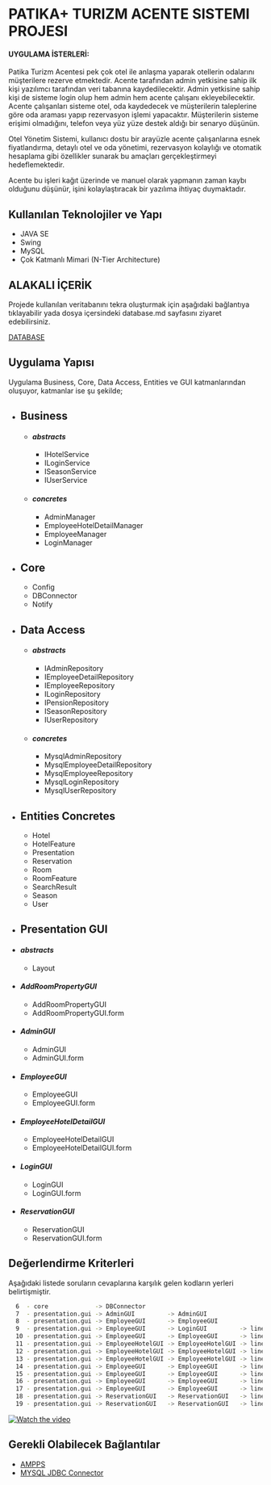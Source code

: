 
# PATIKA+ TURIZM ACENTE SISTEMI PROJESI

#### UYGULAMA İSTERLERİ:
Patika Turizm Acentesi pek çok otel ile anlaşma yaparak otellerin odalarını müşterilere rezerve etmektedir. Acente tarafından admin yetkisine sahip ilk kişi yazılımcı tarafından veri tabanına kaydedilecektir. Admin yetkisine sahip kişi de sisteme login olup hem admin hem acente çalışanı ekleyebilecektir. Acente çalışanları sisteme otel, oda kaydedecek ve müşterilerin taleplerine göre oda araması yapıp rezervasyon işlemi yapacaktır. Müşterilerin sisteme erişimi olmadığını, telefon veya yüz yüze destek aldığı bir senaryo düşünün.

Otel Yönetim Sistemi, kullanıcı dostu bir arayüzle acente çalışanlarına esnek fiyatlandırma, detaylı otel ve oda yönetimi, rezervasyon kolaylığı ve otomatik hesaplama gibi özellikler sunarak bu amaçları gerçekleştirmeyi hedeflemektedir.

Acente bu işleri kağıt üzerinde ve manuel olarak yapmanın zaman kaybı olduğunu düşünür, işini kolaylaştıracak bir yazılıma ihtiyaç duymaktadır.


## Kullanılan Teknolojiler ve Yapı

- JAVA SE
- Swing
- MySQL
- Çok Katmanlı Mimari (N-Tier Architecture) 
## ALAKALI İÇERİK

Projede kullanılan veritabanını tekra oluşturmak için aşağıdaki bağlantıya tıklayabilir yada dosya içersindeki database.md sayfasını ziyaret edebilirsiniz.

[DATABASE](https://github.com/nezolas)


## Uygulama Yapısı

Uygulama Business, Core, Data Access, Entities ve GUI katmanlarından oluşuyor, katmanlar ise şu şekilde;

- **Business**
    -
    - #### *abstracts*
        - IHotelService
        - ILoginService
        - ISeasonService
        - IUserService
    - #### *concretes*
        - AdminManager
        - EmployeeHotelDetailManager
        - EmployeeManager
        - LoginManager

- **Core**
    -
    - Config
    - DBConnector
    - Notify

- **Data Access**
    -
    - #### *abstracts*
        - IAdminRepository
        - IEmployeeDetailRepository
        - IEmployeeRepository
        - ILoginRepository
        - IPensionRepository
        - ISeasonRepository
        - IUserRepository

    - #### *concretes*
        - MysqlAdminRepository
        - MysqlEmployeeDetailRepository
        - MysqlEmployeeRepository
        - MysqlLoginRepository
        - MysqlUserRepository

- **Entities Concretes**
    -
    - Hotel
    - HotelFeature
    - Presentation
    - Reservation
    - Room
    - RoomFeature
    - SearchResult
    - Season
    - User
- **Presentation GUI**
    -
- #### *abstracts*
    - Layout
- #### *AddRoomPropertyGUI*
    - AddRoomPropertyGUI
    - AddRoomPropertyGUI.form
- #### *AdminGUI*
    - AdminGUI
    - AdminGUI.form
- #### *EmployeeGUI*
    - EmployeeGUI
    - EmployeeGUI.form
- #### *EmployeeHotelDetailGUI*
    - EmployeeHotelDetailGUI
    - EmployeeHotelDetailGUI.form
- #### *LoginGUI*
    - LoginGUI
    - LoginGUI.form
- #### *ReservationGUI*
    - ReservationGUI
    - ReservationGUI.form


## Değerlendirme Kriterleri 
Aşağıdaki listede soruların cevaplarına karşılık gelen kodların yerleri belirtişmiştir.
```bash
  6  - core             -> DBConnector 
  7  - presentation.gui -> AdminGUI         -> AdminGUI
  8  - presentation.gui -> EmployeeGUI      -> EmployeeGUI
  9  - presentation.gui -> EmployeeGUI      -> LoginGUI         -> line 24
  10 - presentation.gui -> EmployeeGUI      -> EmployeeGUI      -> line 216
  11 - presentation.gui -> EmployeeHotelGUI -> EmployeeHotelGUI -> line 188
  12 - presentation.gui -> EmployeeHotelGUI -> EmployeeHotelGUI -> line 202
  13 - presentation.gui -> EmployeeHotelGUI -> EmployeeHotelGUI -> line 230
  14 - presentation.gui -> EmployeeGUI      -> EmployeeGUI      -> line 196
  15 - presentation.gui -> EmployeeGUI      -> EmployeeGUI      -> line 235
  16 - presentation.gui -> EmployeeGUI      -> EmployeeGUI      -> line 287
  17 - presentation.gui -> EmployeeGUI      -> EmployeeGUI      -> line 196
  18 - presentation.gui -> ReservationGUI   -> ReservationGUI   -> line 25
  19 - presentation.gui -> ReservationGUI   -> ReservationGUI   -> line 39
```
[![Watch the video](https://png.pngtree.com/png-vector/20190215/ourmid/pngtree-play-video-icon-graphic-design-template-vector-png-image_530837.jpg)](https://youtu.be/rQ_5madsPvc)

## Gerekli Olabilecek Bağlantılar

 - [AMPPS](https://awesomeopensource.com/project/elangosundar/awesome-README-templates)
 - [MYSQL JDBC Connector](https://dev.mysql.com/downloads/file/?id=525081)



